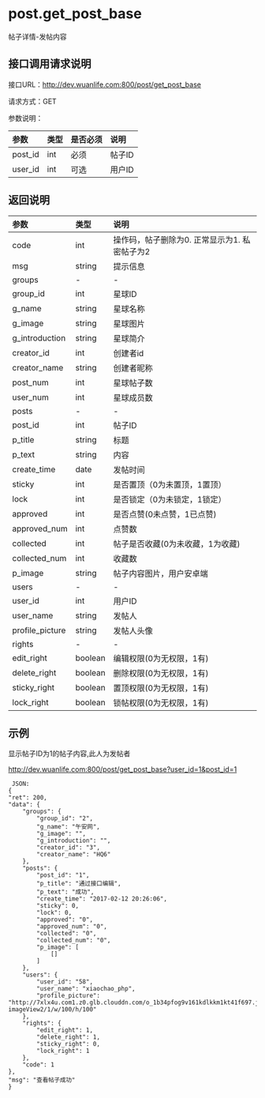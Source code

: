 # post.get_post_base

帖子详情-发帖内容

## 接口调用请求说明

接口URL：http://dev.wuanlife.com:800/post/get_post_base

请求方式：GET

参数说明：

|参数|类型|是否必须|说明|
|:--|:--|:--|:--|
|post_id|int|必须|帖子ID|
|user_id|int|可选|用户ID|

## 返回说明

|参数|类型|说明|
|:--|:--|:--|
|code|int|操作码，帖子删除为0. 正常显示为1. 私密帖子为2|
|msg|string|提示信息|
|groups|-|-|
|group_id	|	int	|星球ID|
|g_name|	string	|星球名称|
|g_image|string|星球图片|
|g_introduction|string|星球简介|
|creator_id|int|创建者id|
|creator_name|string|创建者昵称|
|post_num|int|星球帖子数|
|user_num|int|星球成员数|
|posts|-|-|
|post_id	|	int	|帖子ID|
|p_title	|string|	标题|
|p_text	|string|	内容|
|create_time|	date|	发帖时间|
|sticky   |int|    是否置顶（0为未置顶，1置顶）|
|lock|    int|   是否锁定（0为未锁定，1锁定）|
|approved|	int	|是否点赞(0未点赞，1已点赞)|
|approved_num|	int	|点赞数|
|collected| int |   帖子是否收藏(0为未收藏，1为收藏)|
|collected_num|	int	|收藏数|
|p_image|string|帖子内容图片，用户安卓端|
|users|-|-|
|user_id|	int	|用户ID|
|user_name	|string|	发帖人|
|profile_picture|string|发帖人头像|
|rights|-|-|
|edit_right|	boolean	|	编辑权限(0为无权限，1有)|
|delete_right|	boolean	|	删除权限(0为无权限，1有)|
|sticky_right|	boolean	|	置顶权限(0为无权限，1有)|
|lock_right|	boolean	|	锁帖权限(0为无权限，1有)|



## 示例

显示帖子ID为1的帖子内容,此人为发帖者

http://dev.wuanlife.com:800/post/get_post_base?user_id=1&post_id=1

     JSON:
    {
    "ret": 200,
    "data": {
        "groups": {
            "group_id": "2",
            "g_name": "午安网",
            "g_image": "",
            "g_introduction": "",
            "creator_id": "3",
            "creator_name": "HQ6"
        },
        "posts": {
            "post_id": "1",
            "p_title": "通过接口编辑",
            "p_text": "成功",
            "create_time": "2017-02-12 20:26:06",
            "sticky": 0,
            "lock": 0,
            "approved": "0",
            "approved_num": "0",
            "collected": "0",
            "collected_num": "0",
            "p_image": [
                []
            ]
        },
        "users": {
            "user_id": "58",
            "user_name": "xiaochao_php",
            "profile_picture": "http://7xlx4u.com1.z0.glb.clouddn.com/o_1b34pfog9v161kdlkkm1kt41f697.jpg?imageView2/1/w/100/h/100"
        },
        "rights": {
            "edit_right": 1,
            "delete_right": 1,
            "sticky_right": 0,
            "lock_right": 1
        },
        "code": 1
    },
    "msg": "查看帖子成功"
    }
